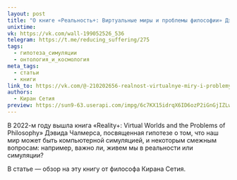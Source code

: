 ```yaml
---
layout: post
title: "О книге «Реальность+: Виртуальные миры и проблемы философии» Дэвида Чалмерса"
unixtime: 
vk: https://vk.com/wall-199052526_536
telegram: https://t.me/reducing_suffering/275
tags:
  - гипотеза_симуляции
  - онтология_и_космология
meta_tags:
  - статьи
  - книги
link_to: https://vk.com/@-210202656-realnost-virtualnye-miry-i-problemy-filosofii-devid-chalmers
authors:
  - Киран Сетия
preview: https://sun9-63.userapi.com/impg/6c7KX15idrqX6ID6ozP2iGnGjIZLwstpfBjlRg/VwT4tkdoZZY.jpg?size=807x613&quality=95&sign=55f6f511ae861e0a4eaffb04cc26b348&type=album
---
```

В 2022-м году вышла книга «Reality+: Virtual Worlds and the Problems of Philosophy» Дэвида Чалмерса, посвященная гипотезе о том, что наш мир может быть компьютерной симуляцией, и некоторым смежным вопросам: например, важно ли, живем мы в реальности или симуляции?

В статье — обзор на эту книгу от философа Кирана Сетия.
